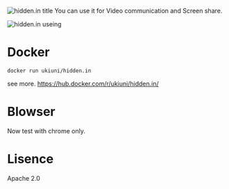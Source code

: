 ![hidden.in title](http://i.imgur.com/CAc3J5q.png)
You can use it for Video communication and Screen share.

![hidden.in useing](http://i.imgur.com/Bcxs7dP.png "with embedded image. u don't wanna show ugly old farts. uh?")

# Docker
```
docker run ukiuni/hidden.in 
```
see more. 
https://hub.docker.com/r/ukiuni/hidden.in/

# Blowser
Now test with chrome only.

# Lisence
Apache 2.0